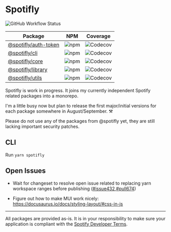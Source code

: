 # Spotifly

![GitHub Workflow Status](https://img.shields.io/github/workflow/status/eegli/spotifly/CI)

| Package                                      | NPM                                                       | Coverage                                                                                     |
| -------------------------------------------- | --------------------------------------------------------- | -------------------------------------------------------------------------------------------- |
| [@spotifly/auth-token](packages/auth-token/) | ![npm](https://img.shields.io/npm/v/@spotifly/auth-token) | ![Codecov](https://codecov.io/gh/eegli/spotifly/branch/main/graph/badge.svg?flag=auth-token) |
| [@spotifly/cli](packages/cli/)               | ![npm](https://img.shields.io/npm/v/@spotifly/cli)        | ![Codecov](https://codecov.io/gh/eegli/spotifly/branch/main/graph/badge.svg?flag=cli)        |
| [@spotifly/core](packages/core/)             | ![npm](https://img.shields.io/npm/v/@spotifly/core)       | ![Codecov](https://codecov.io/gh/eegli/spotifly/branch/main/graph/badge.svg?flag=core)       |
| [@spotifly/library](packages/library/)       | ![npm](https://img.shields.io/npm/v/@spotifly/library)    | ![Codecov](https://codecov.io/gh/eegli/spotifly/branch/main/graph/badge.svg?flag=library)    |
| [@spotifly/utils](packages/utils/)           | ![npm](https://img.shields.io/npm/v/@spotifly/utils)      | ![Codecov](https://codecov.io/gh/eegli/spotifly/branch/main/graph/badge.svg?flag=utils)      |

Spotifly is work in progress. It joins my currently independent Spotify related packages into a monorepo.

I'm a little busy now but plan to release the first major/initial versions for each package somewhere in August/September. ⚒️

Please do not use any of the packages from @spotifly yet, they are still lacking important security patches.

## CLI

Run `yarn spotifly`

## Open Issues

- Wait for changeset to resolve open issue related to replacing yarn workspace ranges before publishing ([#issue432](https://github.com/changesets/changesets/issues/432),[#pull674](https://github.com/changesets/changesets/pull/674))

- Figure out how to make MUI work nicely: https://docusaurus.io/docs/styling-layout/#css-in-js

---

All packages are provided as-is. It is in your responsibility to make sure your application is compliant with the [Spotify Developer Terms](https://developer.spotify.com/terms/).
